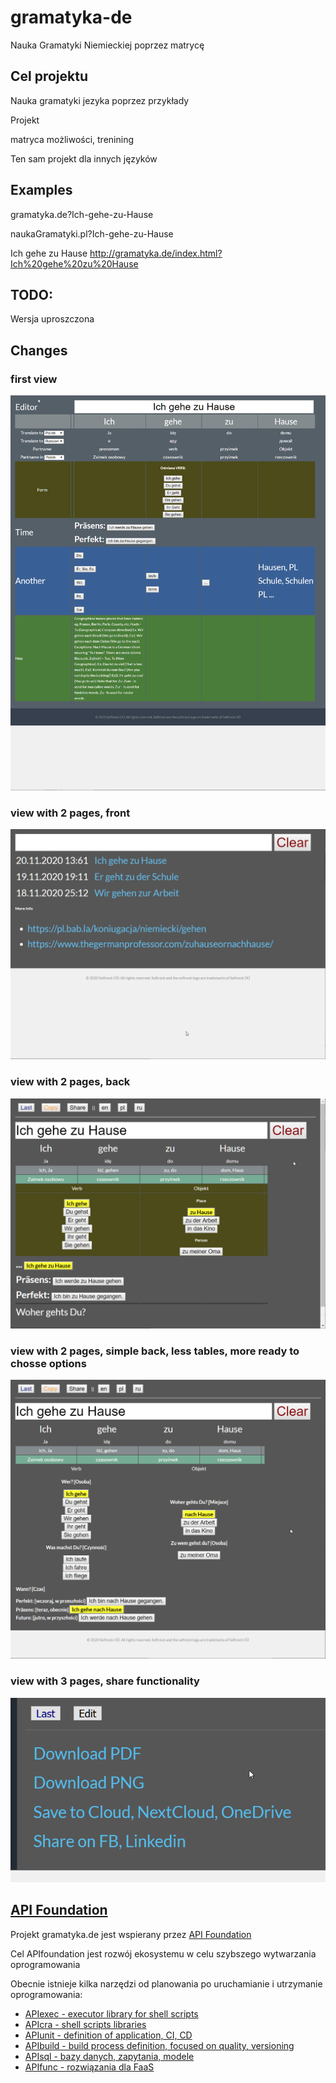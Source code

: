 # gramatyka-de
Nauka Gramatyki Niemieckiej poprzez matrycę


## Cel projektu
Nauka gramatyki jezyka poprzez przykłady

Projekt  

matryca możliwości, trenining

Ten sam projekt dla innych języków

## Examples
gramatyka.de?Ich-gehe-zu-Hause

naukaGramatyki.pl?Ich-gehe-zu-Hause

Ich gehe zu Hause
http://gramatyka.de/index.html?Ich%20gehe%20zu%20Hause

## TODO:
Wersja uproszczona

## Changes

### first view
![chrome_2020-11-23_14-16-03.png](docs/chrome_2020-11-23_14-16-03.png)
### view with 2 pages, front
![chrome_2020-11-23_21-35-35.png](docs/chrome_2020-11-23_21-35-35.png)
### view with 2 pages, back
![chrome_2020-11-23_21-36-21.png](docs/chrome_2020-11-23_21-36-21.png)
### view with 2 pages, simple back, less tables, more ready to chosse options
![chrome_2020-11-23_22-23-13.png](docs/chrome_2020-11-23_22-23-13.png)
### view with 3 pages, share functionality
![firefox_2020-11-23_23-08-41.png](docs/firefox_2020-11-23_23-08-41.png)

## [API Foundation](https://www.apifoundation.com)

Projekt gramatyka.de jest wspierany przez [API Foundation](https://www.apifoundation.com)

Cel APIfoundation jest rozwój ekosystemu w celu szybszego wytwarzania oprogramowania


Obecnie istnieje kilka narzędzi od planowania po uruchamianie i utrzymanie oprogramowania:

+ [APIexec - executor library for shell scripts](https://www.apiexec.com)
+ [APIcra - shell scripts libraries](https://www.apicra.com)
+ [APIunit - definition of application, CI, CD](https://www.apiunit.com)
+ [APIbuild - build process definition, focused on quality, versioning](https://www.apibuild.com)
+ [APIsql - bazy danych, zapytania, modele](https://www.apisql.com)
+ [APIfunc - rozwiązania dla FaaS](https://www.apifunc.com)
